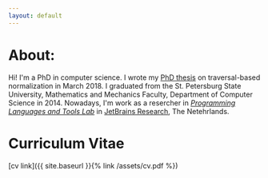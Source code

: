 ```yaml
---
layout: default
---
```


# About:

Hi!
I'm a PhD in computer science.
I wrote my [PhD thesis](https://disser.spbu.ru/files/disser2/disser/5cp32FwxGH.pdf) on traversal-based normalization in March 2018.
I graduated from the St. Petersburg State University, Mathematics and Mechanics Faculty, Department of Computer Science in 2014.
Nowadays, I'm work as a resercher in [*Programming Languages and Tools Lab*](https://research.jetbrains.org/groups/plt_lab/) in [JetBrains Research](https://research.jetbrains.org/), The Netehrlands.

# Curriculum Vitae

[cv link]({{ site.baseurl }}{% link /assets/cv.pdf %})